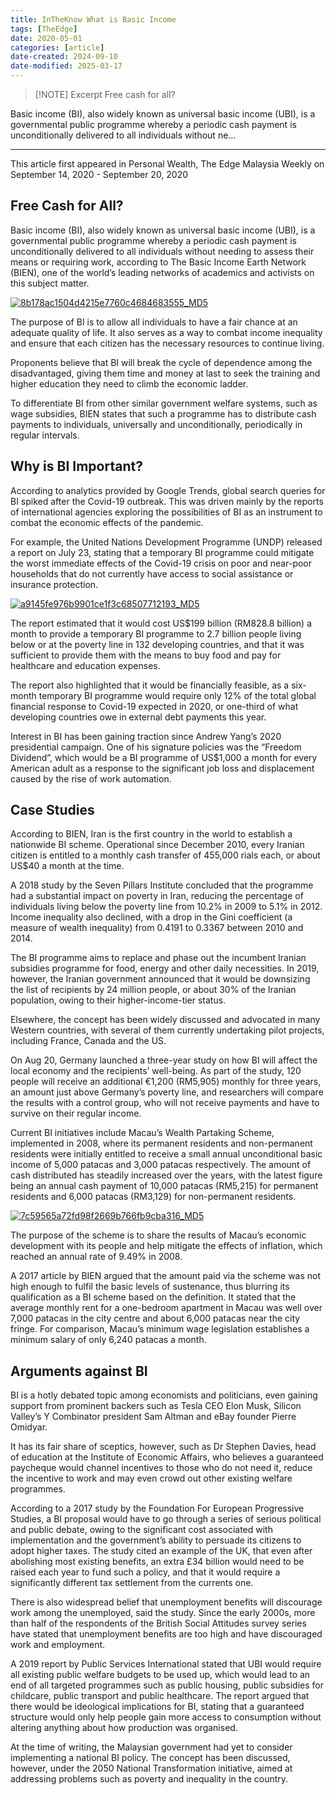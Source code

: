 ```yaml
---
title: InTheKnow What is Basic Income
tags: [TheEdge]
date: 2020-05-01
categories: [article]
date-created: 2024-09-10
date-modified: 2025-03-17
---
```


> [!NOTE] Excerpt
> Free cash for all?

Basic income (BI), also widely known as universal basic income (UBI), is a governmental public programme whereby a periodic cash payment is unconditionally delivered to all individuals without ne…

---

This article first appeared in Personal Wealth, The Edge Malaysia Weekly on September 14, 2020 - September 20, 2020

## Free Cash for All?

Basic income (BI), also widely known as universal basic income (UBI), is a governmental public programme whereby a periodic cash payment is unconditionally delivered to all individuals without needing to assess their means or requiring work, according to The Basic Income Earth Network (BIEN), one of the world’s leading networks of academics and activists on this subject matter.

[![8b178ac1504d4215e7760c4684683555_MD5](/media/8b178ac1504d4215e7760c4684683555_MD5.jpg)](https://assets.theedgemarkets.com/pictures/PW5-dollars_TEM1336_theedgemarkets.jpg)

The purpose of BI is to allow all individuals to have a fair chance at an adequate quality of life. It also serves as a way to combat income inequality and ensure that each citizen has the necessary resources to continue living.

Proponents believe that BI will break the cycle of dependence among the disadvantaged, giving them time and money at last to seek the training and higher education they need to climb the economic ladder.

To differentiate BI from other similar government welfare systems, such as wage subsidies, BIEN states that such a programme has to distribute cash payments to individuals, universally and unconditionally, periodically in regular intervals.

## Why is BI Important?

According to analytics provided by Google Trends, global search queries for BI spiked after the Covid-19 outbreak. This was driven mainly by the reports of international agencies exploring the possibilities of BI as an instrument to combat the economic effects of the pandemic.

For example, the United Nations Development Programme (UNDP) released a report on July 23, stating that a temporary BI programme could mitigate the worst immediate effects of the Covid-19 crisis on poor and near-poor households that do not currently have access to social assistance or insurance protection.

[![a9145fe976b9901ce1f3c68507712193_MD5](/media/a9145fe976b9901ce1f3c68507712193_MD5.jpg)](https://assets.theedgemarkets.com/pictures/PW5-basicIncome_TEM1336_theedgemarkets.jpg)

The report estimated that it would cost US$199 billion (RM828.8 billion) a month to provide a temporary BI programme to 2.7 billion people living below or at the poverty line in 132 developing countries, and that it was sufficient to provide them with the means to buy food and pay for healthcare and education expenses.

The report also highlighted that it would be financially feasible, as a six-month temporary BI programme would require only 12% of the total global financial response to Covid-19 expected in 2020, or one-third of what developing countries owe in external debt payments this year.

Interest in BI has been gaining traction since Andrew Yang’s 2020 presidential campaign. One of his signature policies was the “Freedom Dividend”, which would be a BI programme of US$1,000 a month for every American adult as a response to the significant job loss and displacement caused by the rise of work automation.

## Case Studies

According to BIEN, Iran is the first country in the world to establish a nationwide BI scheme. Operational since December 2010, every Iranian citizen is entitled to a monthly cash transfer of 455,000 rials each, or about US$40 a month at the time.

A 2018 study by the Seven Pillars Institute concluded that the programme had a substantial impact on poverty in Iran, reducing the percentage of individuals living below the poverty line from 10.2% in 2009 to 5.1% in 2012. Income inequality also declined, with a drop in the Gini coefficient (a measure of wealth inequality) from 0.4191 to 0.3367 between 2010 and 2014.

The BI programme aims to replace and phase out the incumbent Iranian subsidies programme for food, energy and other daily necessities. In 2019, however, the Iranian government announced that it would be downsizing the list of recipients by 24 million people, or about 30% of the Iranian population, owing to their higher-income-tier status.

Elsewhere, the concept has been widely discussed and advocated in many Western countries, with several of them currently undertaking pilot projects, including France, Canada and the US.

On Aug 20, Germany launched a three-year study on how BI will affect the local economy and the recipients’ well-being. As part of the study, 120 people will receive an additional €1,200 (RM5,905) monthly for three years, an amount just above Germany’s poverty line, and researchers will compare the results with a control group, who will not receive payments and have to survive on their regular income.

Current BI initiatives include Macau’s Wealth Partaking Scheme, implemented in 2008, where its permanent residents and non-permanent residents were initially entitled to receive a small annual unconditional basic income of 5,000 patacas and 3,000 patacas respectively. The amount of cash distributed has steadily increased over the years, with the latest figure being an annual cash payment of 10,000 patacas (RM5,215) for permanent residents and 6,000 patacas (RM3,129) for non-permanent residents.

[![7c59565a72fd98f2669b766fb9cba316_MD5](/media/7c59565a72fd98f2669b766fb9cba316_MD5.jpg)](https://assets.theedgemarkets.com/pictures/PW5-Macau_TEM1336_theedgemarkets.jpg)

The purpose of the scheme is to share the results of Macau’s economic development with its people and help mitigate the effects of inflation, which reached an annual rate of 9.49% in 2008.

A 2017 article by BIEN argued that the amount paid via the scheme was not high enough to fulfil the basic levels of sustenance, thus blurring its qualification as a BI scheme based on the definition. It stated that the average monthly rent for a one-bedroom apartment in Macau was well over 7,000 patacas in the city centre and about 6,000 patacas near the city fringe. For comparison, Macau’s minimum wage legislation establishes a minimum salary of only 6,240 patacas a month.

## Arguments against BI

BI is a hotly debated topic among economists and politicians, even gaining support from prominent backers such as Tesla CEO Elon Musk, Silicon Valley’s Y Combinator president Sam Altman and eBay founder Pierre Omidyar.

It has its fair share of sceptics, however, such as Dr Stephen Davies, head of education at the Institute of Economic Affairs, who believes a guaranteed paycheque would channel incentives to those who do not need it, reduce the incentive to work and may even crowd out other existing welfare programmes.

According to a 2017 study by the Foundation For European Progressive Studies, a BI proposal would have to go through a series of serious political and public debate, owing to the significant cost associated with implementation and the government’s ability to persuade its citizens to adopt higher taxes. The study cited an example of the UK, that even after abolishing most existing benefits, an extra £34 billion would need to be raised each year to fund such a policy, and that it would require a significantly different tax settlement from the currents one.

There is also widespread belief that unemployment benefits will discourage work among the unemployed, said the study. Since the early 2000s, more than half of the respondents of the British Social Attitudes survey series have stated that unemployment benefits are too high and have discouraged work and employment.

A 2019 report by Public Services International stated that UBI would require all existing public welfare budgets to be used up, which would lead to an end of all targeted programmes such as public housing, public subsidies for childcare, public transport and public healthcare. The report argued that there would be ideological implications for BI, stating that a guaranteed structure would only help people gain more access to consumption without altering anything about how production was organised.

At the time of writing, the Malaysian government had yet to consider implementing a national BI policy. The concept has been discussed, however, under the 2050 National Transformation initiative, aimed at addressing problems such as poverty and inequality in the country.
